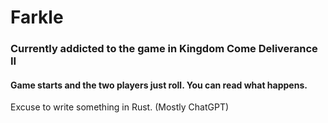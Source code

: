 # Farkle

### Currently addicted to the game in Kingdom Come Deliverance II

#### Game starts and the two players just roll. You can read what happens. 

Excuse to write something in Rust. (Mostly ChatGPT)